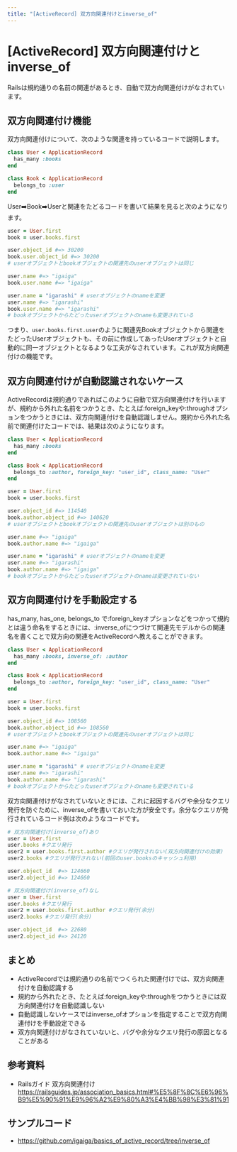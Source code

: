 ```yaml
---
title: "[ActiveRecord] 双方向関連付けとinverse_of"
---
```


# [ActiveRecord] 双方向関連付けとinverse_of

Railsは規約通りの名前の関連があるとき、自動で双方向関連付けがなされています。

## 双方向関連付け機能

双方向関連付けについて、次のような関連を持っているコードで説明します。

```ruby
class User < ApplicationRecord
  has_many :books
end

class Book < ApplicationRecord
  belongs_to :user
end
```

User➡️Book➡️Userと関連をたどるコードを書いて結果を見ると次のようになります。

```ruby
user = User.first
book = user.books.first

user.object_id #=> 30200
book.user.object_id #=> 30200
# userオブジェクトとbookオブジェクトの関連先のuserオブジェクトは同じ

user.name #=> "igaiga"
book.user.name #=> "igaiga"

user.name = "igarashi" # userオブジェクトのnameを変更
user.name #=> "igarashi"
book.user.name #=> "igarashi"
# bookオブジェクトからたどったuserオブジェクトのnameも変更されている
```

つまり、`user.books.first.user`のように関連先Bookオブジェクトから関連をたどったUserオブジェクトも、その前に作成してあったUserオブジェクトと自動的に同一オブジェクトとなるような工夫がなされています。これが双方向関連付けの機能です。

## 双方向関連付けが自動認識されないケース

ActiveRecordは規約通りであればこのように自動で双方向関連付けを行いますが、規約から外れた名前をつかうとき、たとえば:foreign_keyや:throughオプションをつかうときには、双方向関連付けを自動認識しません。規約から外れた名前で関連付けたコードでは、結果は次のようになります。

```ruby
class User < ApplicationRecord
  has_many :books
end

class Book < ApplicationRecord
  belongs_to :author, foreign_key: "user_id", class_name: "User"
end
```

```ruby
user = User.first
book = user.books.first

user.object_id #=> 114540
book.author.object_id #=> 140620
# userオブジェクトとbookオブジェクトの関連先のuserオブジェクトは別のもの

user.name #=> "igaiga"
book.author.name #=> "igaiga"

user.name = "igarashi" # userオブジェクトのnameを変更
user.name #=> "igarashi"
book.author.name #=> "igaiga"
# bookオブジェクトからたどったuserオブジェクトのnameは変更されていない
```

## 双方向関連付けを手動設定する

has_many, has_one, belongs_to で:foreign_keyオプションなどをつかって規約とは違う命名をするときには、:inverse_ofにつづけて関連先モデルからの関連名を書くことで双方向の関連をActiveRecordへ教えることができます。

```ruby
class User < ApplicationRecord
  has_many :books, inverse_of: :author
end

class Book < ApplicationRecord
  belongs_to :author, foreign_key: "user_id", class_name: "User"
end
```

```ruby
user = User.first
book = user.books.first

user.object_id #=> 108560
book.author.object_id #=> 108560
# userオブジェクトとbookオブジェクトの関連先のuserオブジェクトは同じ

user.name #=> "igaiga"
book.author.name #=> "igaiga"

user.name = "igarashi" # userオブジェクトのnameを変更
user.name #=> "igarashi"
book.author.name #=> "igarashi"
# bookオブジェクトからたどったuserオブジェクトのnameも変更されている
```

双方向関連付けがなされていないときには、これに起因するバグや余分なクエリ発行を防ぐために、inverse_ofを書いておいた方が安全です。余分なクエリが発行されているコード例は次のようなコードです。

```ruby
# 双方向関連付け(inverse_of)あり
user = User.first
user.books #クエリ発行
user2 = user.books.first.author #クエリが発行されない(双方向関連付けの効果)
user2.books #クエリが発行されない(前回のuser.booksのキャッシュ利用)

user.object_id  #=> 124660
user2.object_id #=> 124660

# 双方向関連付け(inverse_of)なし
user = User.first
user.books #クエリ発行
user2 = user.books.first.author #クエリ発行(余分)
user2.books #クエリ発行(余分)

user.object_id  #=> 22680
user2.object_id #=> 24120
```

## まとめ

- ActiveRecordでは規約通りの名前でつくられた関連付けでは、双方向関連付けを自動認識する
- 規約から外れたとき、たとえば:foreign_keyや:throughをつかうときには双方向関連付けを自動認識しない
- 自動認識しないケースではinverse_ofオプションを指定することで双方向関連付けを手動設定できる
- 双方向関連付けがなされていないと、バグや余分なクエリ発行の原因となることがある

## 参考資料

- Railsガイド 双方向関連付け
https://railsguides.jp/association_basics.html#%E5%8F%8C%E6%96%B9%E5%90%91%E9%96%A2%E9%80%A3%E4%BB%98%E3%81%91

## サンプルコード
- https://github.com/igaiga/basics_of_active_record/tree/inverse_of

